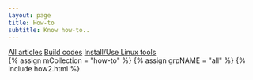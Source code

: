 ```yaml
---
layout: page
title: How-to
subtitle: Know how-to..
---
```

<div class="list-filters">
  <a href="/how-to" class="list-filter filter-selected">All articles</a>
  <a href="/how-to/compile" class="list-filter">Build codes</a>
  <a href="/how-to/linux" class="list-filter">Install/Use Linux tools</a>
  <!--<a href="/tags" class="list-filter">Index</a>-->
</div>

<div class="how2">
{% assign mCollection = "how-to" %}
{% assign grpNAME = "all" %}
{% include how2.html %}
</div>